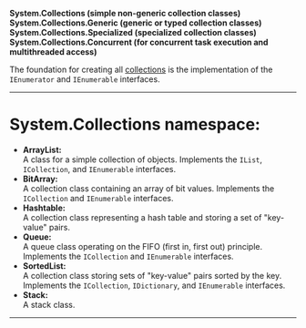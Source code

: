 **System.Collections (simple non-generic collection classes)**  
**System.Collections.Generic (generic or typed collection classes)**  
**System.Collections.Specialized (specialized collection classes)**  
**System.Collections.Concurrent (for concurrent task execution and multithreaded access)**

The foundation for creating all [collections](https://learn.microsoft.com/en-us/dotnet/api/system.collections?view=net-8.0#interfaces) is the implementation of the `IEnumerator` and `IEnumerable` interfaces.

---
# System.Collections namespace:
- **ArrayList:**  
    A class for a simple collection of objects. Implements the `IList`, `ICollection`, and `IEnumerable` interfaces.
- **BitArray:**  
    A collection class containing an array of bit values. Implements the `ICollection` and `IEnumerable` interfaces.
- **Hashtable:**  
    A collection class representing a hash table and storing a set of "key-value" pairs.
- **Queue:**  
    A queue class operating on the FIFO (first in, first out) principle. Implements the `ICollection` and `IEnumerable` interfaces.
- **SortedList:**  
    A collection class storing sets of "key-value" pairs sorted by the key. Implements the `ICollection`, `IDictionary`, and `IEnumerable` interfaces.
- **Stack:**  
    A stack class.

---


  